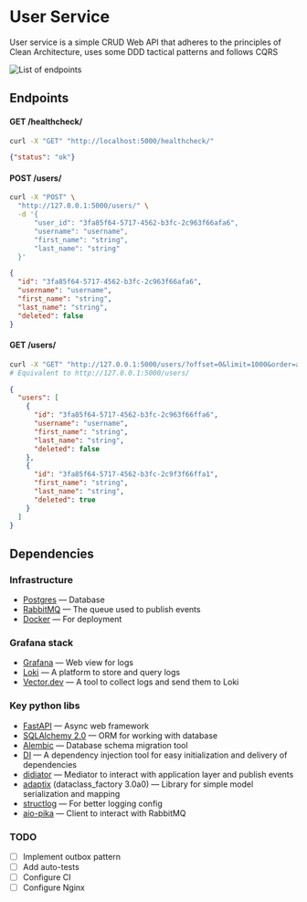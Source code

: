 # User Service

User service is a simple CRUD Web API that adheres to the principles of Clean Architecture,
uses some DDD tactical patterns and follows CQRS

![List of endpoints](https://i.imgur.com/suyBIgX.png)

## Endpoints

#### GET /healthcheck/
```bash
curl -X "GET" "http://localhost:5000/healthcheck/"
```
```json
{"status": "ok"}
```

#### POST /users/

```bash
curl -X "POST" \
  "http://127.0.0.1:5000/users/" \
  -d '{
      "user_id": "3fa85f64-5717-4562-b3fc-2c963f66afa6",
      "username": "username",
      "first_name": "string",
      "last_name": "string"
  }'
```
```json
{
  "id": "3fa85f64-5717-4562-b3fc-2c963f66afa6",
  "username": "username",
  "first_name": "string",
  "last_name": "string",
  "deleted": false
}
```

#### GET /users/
```bash
curl -X "GET" "http://127.0.0.1:5000/users/?offset=0&limit=1000&order=asc"
# Equivalent to http://127.0.0.1:5000/users/
```
```json
{
  "users": [
    {
      "id": "3fa85f64-5717-4562-b3fc-2c963f66ffa6",
      "username": "username",
      "first_name": "string",
      "last_name": "string",
      "deleted": false
    },
    {
      "id": "3fa85f64-5717-4562-b3fc-2c9f3f66ffa1",
      "first_name": "string",
      "last_name": "string",
      "deleted": true
    }
  ]
}
```

## Dependencies

### Infrastructure

- [Postgres](https://www.postgresql.org/docs/current/index.html) — Database
- [RabbitMQ](https://www.rabbitmq.com/) — The queue used to publish events
- [Docker](https://docs.docker.com/) — For deployment

### Grafana stack

- [Grafana](https://grafana.com/docs/grafana/latest/) — Web view for logs
- [Loki](https://grafana.com/docs/loki/latest/) — A platform to store and query logs
- [Vector.dev](https://vector.dev) — A tool to collect logs and send them to Loki

###  Key python libs

- [FastAPI](https://fastapi.tiangolo.com/) — Async web framework
- [SQLAlchemy 2.0](https://docs.sqlalchemy.org/en/20/) — ORM for working with database
- [Alembic](https://alembic.sqlalchemy.org/en/latest/) — Database schema migration tool
- [DI](https://www.adriangb.com/di/0.73.0/) — A dependency injection tool for easy initialization and delivery of dependencies
- [didiator](https://github.com/SamWarden/didiator) — Mediator to interact with application layer and publish events
- [adaptix](https://dataclass-factory.readthedocs.io/en/3.x-develop/) (dataclass_factory 3.0a0) — Library for simple model serialization and mapping
- [structlog](https://structlog.org/) — For better logging config
- [aio-pika](https://aio-pika.readthedocs.io/) — Client to interact with RabbitMQ

### TODO

- [ ] Implement outbox pattern
- [ ] Add auto-tests
- [ ] Configure CI
- [ ] Configure Nginx
